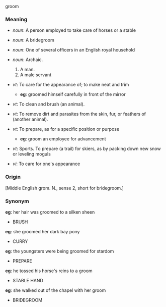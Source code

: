 groom
### Meaning
+ _noun_: A person employed to take care of horses or a stable
+ _noun_: A bridegroom
+ _noun_: One of several officers in an English royal household
+ _noun_: Archaic.
   1. A man.
   2. A male servant

+ _vt_: To care for the appearance of; to make neat and trim
    + __eg__: groomed himself carefully in front of the mirror
+ _vt_: To clean and brush (an animal).
+ _vt_: To remove dirt and parasites from the skin, fur, or feathers of (another animal).
+ _vt_: To prepare, as for a specific position or purpose
    + __eg__: groom an employee for advancement
+ _vt_: Sports. To prepare (a trail) for skiers, as by packing down new snow or leveling moguls
+ _vi_: To care for one's appearance

### Origin

[Middle English grom. N., sense 2, short for bridegroom.]

### Synonym

__eg__: her hair was groomed to a silken sheen

+ BRUSH

__eg__: she groomed her dark bay pony

+ CURRY

__eg__: the youngsters were being groomed for stardom

+ PREPARE

__eg__: he tossed his horse's reins to a groom

+ STABLE HAND

__eg__: she walked out of the chapel with her groom

+ BRIDEGROOM


